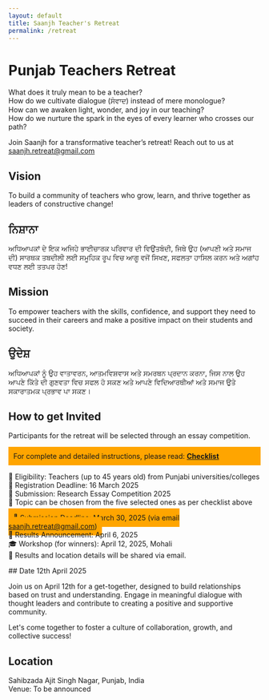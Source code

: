 ```yaml
---
layout: default
title: Saanjh Teacher's Retreat
permalink: /retreat
---
```


# Punjab Teachers Retreat

What does it truly mean to be a teacher?<br/>
How do we cultivate dialogue (ਸੰਵਾਦ) instead of mere monologue?<br/>
How can we awaken light, wonder, and joy in our teaching?<br/>
How do we nurture the spark in the eyes of every learner who crosses our path?<br/>

Join Saanjh for a transformative teacher’s retreat! Reach out to us at <saanjh.retreat@gmail.com>

## Vision

To build a community of teachers who grow, learn, and thrive together as leaders of constructive change!

## ਨਿਸ਼ਾਨਾ

ਅਧਿਆਪਕਾਂ ਦੇ ਇਕ ਅਜਿਹੇ ਭਾਈਚਾਰਕ ਪਰਿਵਾਰ ਦੀ ਵਿਉਂਤਬੰਦੀ, ਜਿਥੇ ਉਹ (ਆਪਣੀ ਅਤੇ ਸਮਾਜ ਦੀ) ਸਾਰਥਕ ਤਬਦੀਲੀ ਲਈ ਸਮੂਹਿਕ ਰੂਪ ਵਿਚ ਆਗੂ ਵਜੋਂ ਸਿਖਣ, ਸਫਲਤਾ ਹਾਸਿਲ ਕਰਨ ਅਤੇ ਅਗਾਂਹ ਵਧਣ  ਲਈ ਤਤਪਰ ਹੋਣ!

## Mission

To empower teachers with the skills, confidence, and support they need to succeed in their careers and make a positive impact on their students and society.

## ਉਦੇਸ਼

ਅਧਿਆਪਕਾਂ ਨੂੰ ਉਹ ਵਾਤਾਵਰਨ, ਆਤਮਵਿਸ਼ਵਾਸ ਅਤੇ ਸਮਰਥਨ ਪ੍ਰਦਾਨ ਕਰਨਾ, ਜਿਸ ਨਾਲ ਉਹ ਆਪਣੇ ਕਿੱਤੇ ਦੀ ਗੁਣਵਤਾ ਵਿਚ ਸਫਲ ਹੋ ਸਕਣ ਅਤੇ ਆਪਣੇ ਵਿਦਿਆਰਥੀਆਂ ਅਤੇ ਸਮਾਜ ਉਤੇ ਸਕਾਰਾਤਮਕ ਪ੍ਰਭਾਵ ਪਾ ਸਕਣ।

## How to get Invited

Participants for the retreat will be selected through an essay competition.

<div style="background-color:orange; padding: 10px;">
For complete and detailed instructions, please read: <a href="https://www.dropbox.com/scl/fi/1fcgqwb8kc4mx6xy0nimw/instructions-to-participate.pdf?rlkey=c4b5vomarsdu7ra8gxfxzobvo&st=h0j955mr&dl=1"><b>Checklist</b></a>
</div>

<div style="align: center">
<p style="text-align: left; width: 600px; margin: 0 auto;">

🔹 Eligibility: Teachers (up to 45 years old) from Punjabi universities/colleges<br/>
🔹 Registration Deadline: 16 March 2025 <br/>
🔹 Submission: Research Essay Competition 2025<br/>
🔹 Topic can be chosen from the five selected ones as per checklist above<br/>

<span style="background-color:orange; padding: 10px;">📅 Submission Deadline: March 30, 2025 (via email <a href="mailto:saanjh.retreat@gmail.com">saanjh.retreat@gmail.com</a>)<br/></span>
📢 Results Announcement: April 6, 2025<br/>
🎓 Workshop (for winners): April 12, 2025, Mohali<br/>
🏢 Results and location details will be shared via email.
</p>
</div>
## Date 12th April 2025

Join us on April 12th for a get-together, designed to build relationships based on trust and understanding. Engage in meaningful dialogue with thought leaders and contribute to creating a positive and supportive community.

Let's come together to foster a culture of collaboration, growth, and collective success!

## Location

Sahibzada Ajit Singh Nagar, Punjab, India<br/>
Venue: To be announced
